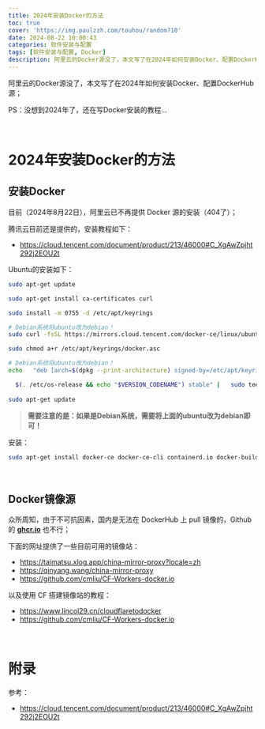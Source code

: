 ```yaml
---
title: 2024年安装Docker的方法
toc: true
cover: 'https://img.paulzzh.com/touhou/random?10'
date: 2024-08-22 10:00:43
categories: 软件安装与配置
tags: [软件安装与配置, Docker]
description: 阿里云的Docker源没了，本文写了在2024年如何安装Docker、配置DockerHub源；PS：没想到2024年了，还在写Docker安装的教程...
---
```


阿里云的Docker源没了，本文写了在2024年如何安装Docker、配置DockerHub源；

PS：没想到2024年了，还在写Docker安装的教程...

<br/>

<!--more-->

# **2024年安装Docker的方法**

## **安装Docker**

目前（2024年8月22日），阿里云已不再提供 Docker 源的安装（404了）；

腾讯云目前还是提供的，安装教程如下：

-   https://cloud.tencent.com/document/product/213/46000#C_XgAwZpjht292j2EOU2t

Ubuntu的安装如下：

```bash
sudo apt-get update

sudo apt-get install ca-certificates curl

sudo install -m 0755 -d /etc/apt/keyrings

# Debian系统将ubuntu改为debian！
sudo curl -fsSL https://mirrors.cloud.tencent.com/docker-ce/linux/ubuntu/gpg -o /etc/apt/keyrings/docker.asc

sudo chmod a+r /etc/apt/keyrings/docker.asc

# Debian系统将ubuntu改为debian！
echo   "deb [arch=$(dpkg --print-architecture) signed-by=/etc/apt/keyrings/docker.asc] https://mirrors.cloud.tencent.com/docker-ce/linux/ubuntu/ \

  $(. /etc/os-release && echo "$VERSION_CODENAME") stable" |   sudo tee /etc/apt/sources.list.d/docker.list > /dev/null
  
sudo apt-get update
```

>   **需要注意的是：如果是Debian系统，需要将上面的ubuntu改为debian即可！**

安装：

```bash
sudo apt-get install docker-ce docker-ce-cli containerd.io docker-buildx-plugin docker-compose-plugin
```

<br/>

## **Docker镜像源**

众所周知，由于不可抗因素，国内是无法在 DockerHub 上 pull 镜像的，Github 的 [**ghcr.io**](https://ghcr.io/) 也不行；

下面的网址提供了一些目前可用的镜像站：

-   https://taimatsu.xlog.app/china-mirror-proxy?locale=zh
-   https://qinyang.wang/china-mirror-proxy
-   https://github.com/cmliu/CF-Workers-docker.io

以及使用 CF 搭建镜像站的教程：

-   https://www.lincol29.cn/cloudflaretodocker
-   https://github.com/cmliu/CF-Workers-docker.io

<br/>

# **附录**

参考：

-   https://cloud.tencent.com/document/product/213/46000#C_XgAwZpjht292j2EOU2t

<br/>
